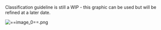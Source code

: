 Classification guideline is still a WIP - this graphic can be used but will be refined at a later date.

![==image_0==.png](/.attachments/==image_0==-a88f6573-9fc6-4860-892b-96db67f03fa5.png) 